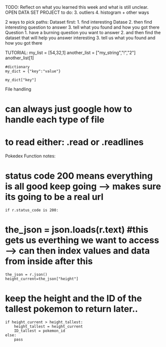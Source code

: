 TODO: Reflect on what you learned this week and what is still unclear.
OPEN DATA SET PROJECT
to do:
    3. outliers
    4. histogram + other ways

2 ways to pick paths:
    Dataset first:
        1. find interesting Datase
        2. then find interesting question to answer
        3. tell what you found and how you got there
    Question
        1. have a burning question you want to answer
        2. and then find the dataset that will help you answer interesting
        3. tell us what you found and how you got there
    
TUTORIAL:
    my_list = [54,32,1]
    another_list = ["my_string","!","2"]
    another_list[1]

    #dictionary
    my_dict = {"key":"value"}

    my_dict["key"] 


File handling
# can always just google how to handle each type of file
# to read either: .read or .readlines


Pokedex Function notes:
# status code 200 means everything is all good keep going --> makes sure its going to be a real url
    if r.status_code is 200:

# the_json = json.loads(r.text) #this gets us everthing we want to access --> can then index values and data from inside after this
    the_json = r.json()
    height_current=the_json["height"]
    
# keep the height and the ID of the tallest pokemon to return later..
    if height_current > height_tallest:
        height_tallest = height_current
        ID_tallest = pokemon_id
    else:
        pass

